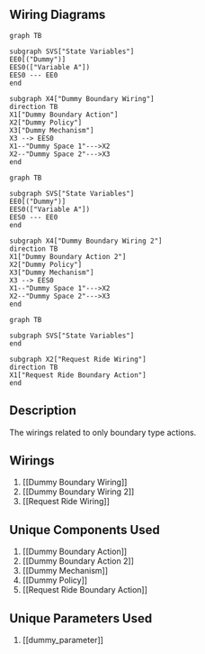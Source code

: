 ## Wiring Diagrams

```mermaid
graph TB

subgraph SVS["State Variables"]
EE0[("Dummy")]
EES0(["Variable A"])
EES0 --- EE0
end

subgraph X4["Dummy Boundary Wiring"]
direction TB
X1["Dummy Boundary Action"]
X2["Dummy Policy"]
X3["Dummy Mechanism"]
X3 --> EES0
X1--"Dummy Space 1"--->X2
X2--"Dummy Space 2"--->X3
end
```

```mermaid
graph TB

subgraph SVS["State Variables"]
EE0[("Dummy")]
EES0(["Variable A"])
EES0 --- EE0
end

subgraph X4["Dummy Boundary Wiring 2"]
direction TB
X1["Dummy Boundary Action 2"]
X2["Dummy Policy"]
X3["Dummy Mechanism"]
X3 --> EES0
X1--"Dummy Space 1"--->X2
X2--"Dummy Space 2"--->X3
end
```

```mermaid
graph TB

subgraph SVS["State Variables"]
end

subgraph X2["Request Ride Wiring"]
direction TB
X1["Request Ride Boundary Action"]
end
```

## Description

The wirings related to only boundary type actions.
## Wirings
1. [[Dummy Boundary Wiring]]
2. [[Dummy Boundary Wiring 2]]
3. [[Request Ride Wiring]]

## Unique Components Used
1. [[Dummy Boundary Action]]
2. [[Dummy Boundary Action 2]]
3. [[Dummy Mechanism]]
4. [[Dummy Policy]]
5. [[Request Ride Boundary Action]]

## Unique Parameters Used
1. [[dummy_parameter]]

